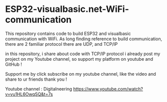 # ESP32-visualbasic.net-WiFi-communication
This repository contains code to build ESP32 and visualbasic communication with WiFi.
As long finding reference to build communication, there are 2 familiar protocol
there are UDP, and TCP/IP

in this repository, i share about code with TCP/IP protocol
i already post my project on my Youtube channel, so support my platform on youtube and GitHub !

Support me by click subscribe on my youtube channel, like the video and share to ur friends  thank you !

Youtube channel : Digitalneering https://www.youtube.com/watch?v=vu1HL6OwqSQ&t=7s
